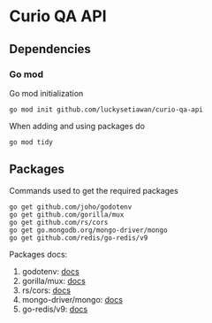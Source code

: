 # Curio QA API

## Dependencies

### Go mod

Go mod initialization
```
go mod init github.com/luckysetiawan/curio-qa-api
```
When adding and using packages do
```
go mod tidy
```

## Packages

Commands used to get the required packages
```
go get github.com/joho/godotenv
go get github.com/gorilla/mux
go get github.com/rs/cors
go get go.mongodb.org/mongo-driver/mongo
go get github.com/redis/go-redis/v9
```
Packages docs:
1. godotenv: [docs](https://github.com/joho/godotenv)
1. gorilla/mux: [docs](https://github.com/gorilla/mux)
1. rs/cors: [docs](https://github.com/rs/cors)
1. mongo-driver/mongo: [docs](https://github.com/mongodb/mongo-go-driver)
1. go-redis/v9: [docs](https://github.com/redis/go-redis)

